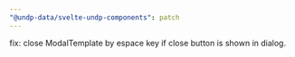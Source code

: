 ```yaml
---
"@undp-data/svelte-undp-components": patch
---
```


fix: close ModalTemplate by espace key if close button is shown in dialog.
